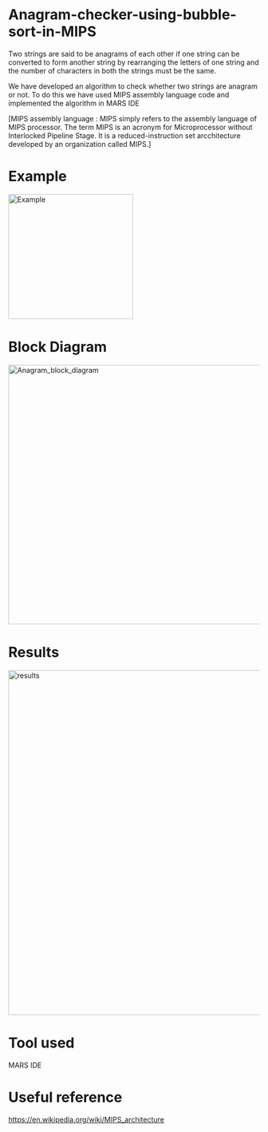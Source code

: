 # Anagram-checker-using-bubble-sort-in-MIPS
Two strings are said to be anagrams of each other if one string can be converted to form another string 
by rearranging the letters of one string and the number of characters in both the strings must be the same. 

We have developed an algorithm to check whether two strings are anagram or not. To do this we have used MIPS assembly language code and implemented the algorithm in MARS IDE

[MIPS assembly language : MIPS simply refers to the assembly language of MIPS processor. The term MIPS is an acronym for Microprocessor without Interlocked Pipeline Stage. It is a reduced-instruction set arcchitecture developed by an organization called MIPS.] 

# Example
<img width="250" alt="Example" src="https://user-images.githubusercontent.com/84734976/195911502-9ead2384-223b-4dfd-a8c7-540074b4c86d.png">

 
# Block Diagram
<img width="520" alt="Anagram_block_diagram" src="https://user-images.githubusercontent.com/84734976/195911010-fd95dc5e-cce6-499d-9294-d171183932c2.png">

# Results
<img width="691" alt="results" src="https://user-images.githubusercontent.com/84734976/195912032-8e251708-4087-4e3e-af7a-6bd26ea4e441.png">


# Tool used 
MARS IDE

# Useful reference
 https://en.wikipedia.org/wiki/MIPS_architecture
